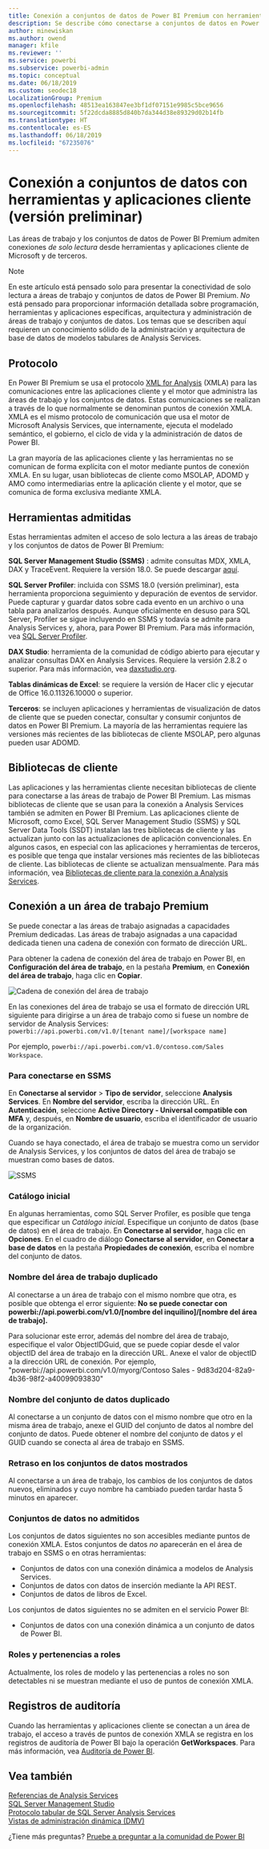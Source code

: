 ```yaml
---
title: Conexión a conjuntos de datos de Power BI Premium con herramientas y aplicaciones cliente (versión preliminar)
description: Se describe cómo conectarse a conjuntos de datos en Power BI Premium desde herramientas y aplicaciones cliente.
author: minewiskan
ms.author: owend
manager: kfile
ms.reviewer: ''
ms.service: powerbi
ms.subservice: powerbi-admin
ms.topic: conceptual
ms.date: 06/18/2019
ms.custom: seodec18
LocalizationGroup: Premium
ms.openlocfilehash: 48513ea163847ee3bf1df07151e9985c5bce9656
ms.sourcegitcommit: 5f22dcda8885d840b7da344d38e89329d02b14fb
ms.translationtype: HT
ms.contentlocale: es-ES
ms.lasthandoff: 06/18/2019
ms.locfileid: "67235076"
---
```

# <a name="connect-to-datasets-with-client-applications-and-tools-preview"></a>Conexión a conjuntos de datos con herramientas y aplicaciones cliente (versión preliminar)

Las áreas de trabajo y los conjuntos de datos de Power BI Premium admiten conexiones *de solo lectura* desde herramientas y aplicaciones cliente de Microsoft y de terceros. 

> [!NOTE]
> En este artículo está pensado solo para presentar la conectividad de solo lectura a áreas de trabajo y conjuntos de datos de Power BI Premium. *No* está pensado para proporcionar información detallada sobre programación, herramientas y aplicaciones específicas, arquitectura y administración de áreas de trabajo y conjuntos de datos. Los temas que se describen aquí requieren un conocimiento sólido de la administración y arquitectura de base de datos de modelos tabulares de Analysis Services.

## <a name="protocol"></a>Protocolo

En Power BI Premium se usa el protocolo [XML for Analysis](https://docs.microsoft.com/bi-reference/xmla/xml-for-analysis-xmla-reference) (XMLA) para las comunicaciones entre las aplicaciones cliente y el motor que administra las áreas de trabajo y los conjuntos de datos. Estas comunicaciones se realizan a través de lo que normalmente se denominan puntos de conexión XMLA. XMLA es el mismo protocolo de comunicación que usa el motor de Microsoft Analysis Services, que internamente, ejecuta el modelado semántico, el gobierno, el ciclo de vida y la administración de datos de Power BI. 

La gran mayoría de las aplicaciones cliente y las herramientas no se comunican de forma explícita con el motor mediante puntos de conexión XMLA. En su lugar, usan bibliotecas de cliente como MSOLAP, ADOMD y AMO como intermediarias entre la aplicación cliente y el motor, que se comunica de forma exclusiva mediante XMLA.


## <a name="supported-tools"></a>Herramientas admitidas

Estas herramientas admiten el acceso de solo lectura a las áreas de trabajo y los conjuntos de datos de Power BI Premium:

**SQL Server Management Studio (SSMS)** : admite consultas MDX, XMLA, DAX y TraceEvent. Requiere la versión 18.0. Se puede descargar [aquí](https://docs.microsoft.com/sql/ssms/download-sql-server-management-studio-ssms). 

**SQL Server Profiler**: incluida con SSMS 18.0 (versión preliminar), esta herramienta proporciona seguimiento y depuración de eventos de servidor. Puede capturar y guardar datos sobre cada evento en un archivo o una tabla para analizarlos después. Aunque oficialmente en desuso para SQL Server, Profiler se sigue incluyendo en SSMS y todavía se admite para Analysis Services y, ahora, para Power BI Premium. Para más información, vea [SQL Server Profiler](https://docs.microsoft.com/sql/tools/sql-server-profiler/sql-server-profiler).

**DAX Studio**: herramienta de la comunidad de código abierto para ejecutar y analizar consultas DAX en Analysis Services. Requiere la versión 2.8.2 o superior. Para más información, vea [daxstudio.org](https://daxstudio.org/).

**Tablas dinámicas de Excel**: se requiere la versión de Hacer clic y ejecutar de Office 16.0.11326.10000 o superior.

**Terceros**: se incluyen aplicaciones y herramientas de visualización de datos de cliente que se pueden conectar, consultar y consumir conjuntos de datos en Power BI Premium. La mayoría de las herramientas requiere las versiones más recientes de las bibliotecas de cliente MSOLAP, pero algunas pueden usar ADOMD.

## <a name="client-libraries"></a>Bibliotecas de cliente

Las aplicaciones y las herramientas cliente necesitan bibliotecas de cliente para conectarse a las áreas de trabajo de Power BI Premium. Las mismas bibliotecas de cliente que se usan para la conexión a Analysis Services también se admiten en Power BI Premium. Las aplicaciones cliente de Microsoft, como Excel, SQL Server Management Studio (SSMS) y SQL Server Data Tools (SSDT) instalan las tres bibliotecas de cliente y las actualizan junto con las actualizaciones de aplicación convencionales. En algunos casos, en especial con las aplicaciones y herramientas de terceros, es posible que tenga que instalar versiones más recientes de las bibliotecas de cliente. Las bibliotecas de cliente se actualizan mensualmente. Para más información, vea [Bibliotecas de cliente para la conexión a Analysis Services](https://docs.microsoft.com/azure/analysis-services/analysis-services-data-providers).

## <a name="connecting-to-a-premium-workspace"></a>Conexión a un área de trabajo Premium

Se puede conectar a las áreas de trabajo asignadas a capacidades Premium dedicadas. Las áreas de trabajo asignadas a una capacidad dedicada tienen una cadena de conexión con formato de dirección URL. 

Para obtener la cadena de conexión del área de trabajo en Power BI, en **Configuración del área de trabajo**, en la pestaña **Premium**, en **Conexión del área de trabajo**, haga clic en **Copiar**.

![Cadena de conexión del área de trabajo](media/service-premium-connect-tools/connect-tools-workspace-connection.png)

En las conexiones del área de trabajo se usa el formato de dirección URL siguiente para dirigirse a un área de trabajo como si fuese un nombre de servidor de Analysis Services:   
`powerbi://api.powerbi.com/v1.0/[tenant name]/[workspace name]` 

Por ejemplo, `powerbi://api.powerbi.com/v1.0/contoso.com/Sales Workspace`.

### <a name="to-connect-in-ssms"></a>Para conectarse en SSMS

En **Conectarse al servidor** > **Tipo de servidor**, seleccione **Analysis Services**. En **Nombre del servidor**, escriba la dirección URL. En **Autenticación**, seleccione **Active Directory - Universal compatible con MFA** y, después, en **Nombre de usuario**, escriba el identificador de usuario de la organización. 

Cuando se haya conectado, el área de trabajo se muestra como un servidor de Analysis Services, y los conjuntos de datos del área de trabajo se muestran como bases de datos.  

![SSMS](media/service-premium-connect-tools/connect-tools-ssms.png)

### <a name="initial-catalog"></a>Catálogo inicial

En algunas herramientas, como SQL Server Profiler, es posible que tenga que especificar un *Catálogo inicial*. Especifique un conjunto de datos (base de datos) en el área de trabajo. En **Conectarse al servidor**, haga clic en **Opciones**. En el cuadro de diálogo **Conectarse al servidor**, en **Conectar a base de datos** en la pestaña **Propiedades de conexión**, escriba el nombre del conjunto de datos.

### <a name="duplicate-workspace-name"></a>Nombre del área de trabajo duplicado

Al conectarse a un área de trabajo con el mismo nombre que otra, es posible que obtenga el error siguiente: **No se puede conectar con powerbi://api.powerbi.com/v1.0/[nombre del inquilino]/[nombre del área de trabajo].**

Para solucionar este error, además del nombre del área de trabajo, especifique el valor ObjectIDGuid, que se puede copiar desde el valor objectID del área de trabajo en la dirección URL. Anexe el valor de objectID a la dirección URL de conexión. Por ejemplo, "powerbi://api.powerbi.com/v1.0/myorg/Contoso Sales - 9d83d204-82a9-4b36-98f2-a40099093830"

### <a name="duplicate-dataset-name"></a>Nombre del conjunto de datos duplicado

Al conectarse a un conjunto de datos con el mismo nombre que otro en la misma área de trabajo, anexe el GUID del conjunto de datos al nombre del conjunto de datos. Puede obtener el nombre del conjunto de datos *y* el GUID cuando se conecta al área de trabajo en SSMS. 

### <a name="delay-in-datasets-shown"></a>Retraso en los conjuntos de datos mostrados

Al conectarse a un área de trabajo, los cambios de los conjuntos de datos nuevos, eliminados y cuyo nombre ha cambiado pueden tardar hasta 5 minutos en aparecer. 

### <a name="unsupported-datasets"></a>Conjuntos de datos no admitidos

Los conjuntos de datos siguientes no son accesibles mediante puntos de conexión XMLA. Estos conjuntos de datos *no* aparecerán en el área de trabajo en SSMS o en otras herramientas: 

- Conjuntos de datos con una conexión dinámica a modelos de Analysis Services. 
- Conjuntos de datos con datos de inserción mediante la API REST.
- Conjuntos de datos de libros de Excel. 

Los conjuntos de datos siguientes no se admiten en el servicio Power BI:   

- Conjuntos de datos con una conexión dinámica a un conjunto de datos de Power BI.

### <a name="roles-and-role-memberships"></a>Roles y pertenencias a roles

Actualmente, los roles de modelo y las pertenencias a roles no son detectables ni se muestran mediante el uso de puntos de conexión XMLA.

## <a name="audit-logs"></a>Registros de auditoría 

Cuando las herramientas y aplicaciones cliente se conectan a un área de trabajo, el acceso a través de puntos de conexión XMLA se registra en los registros de auditoría de Power BI bajo la operación **GetWorkspaces**. Para más información, vea [Auditoría de Power BI](service-admin-auditing.md).

## <a name="see-also"></a>Vea también

[Referencias de Analysis Services](https://docs.microsoft.com/bi-reference/#pivot=home&panel=home-all)   
[SQL Server Management Studio](https://docs.microsoft.com/sql/ssms/sql-server-management-studio-ssms)   
[Protocolo tabular de SQL Server Analysis Services](https://docs.microsoft.com/openspecs/sql_server_protocols/ms-ssas-t/b98ed40e-c27a-4988-ab2d-c9c904fe13cf)   
[Vistas de administración dinámica (DMV)](https://docs.microsoft.com/sql/analysis-services/instances/use-dynamic-management-views-dmvs-to-monitor-analysis-services)   


¿Tiene más preguntas? [Pruebe a preguntar a la comunidad de Power BI](https://community.powerbi.com/)
